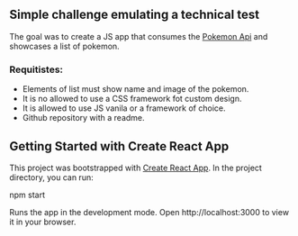 ## Simple challenge emulating a technical test

The goal was to create a JS app that consumes the [Pokemon Api](https://pokeapi.co/api/v2/pokemon) and showcases a list of pokemon.

### Requitistes:
* Elements of list must show name and image of the pokemon.
* It is no allowed to use a CSS framework fot custom design.
* It is allowed to use JS vanila or a framework of choice.
* Github repository with a readme.

## Getting Started with Create React App
This project was bootstrapped with [Create React App](https://github.com/facebook/create-react-app).
In the project directory, you can run:

npm start

Runs the app in the development mode. Open http://localhost:3000 to view it in your browser.
